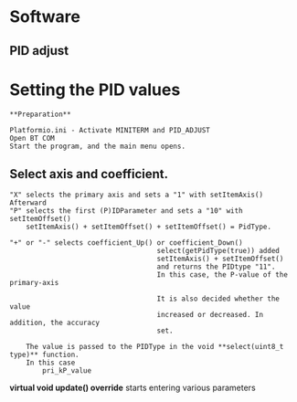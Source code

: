 # Software
## PID adjust

#   Setting the PID values
    **Preparation**

    Platformio.ini - Activate MINITERM and PID_ADJUST
    Open BT COM 
    Start the program, and the main menu opens.

##  Select axis and coefficient.
    "X" selects the primary axis and sets a "1" with setItemAxis()
    Afterward
    "P" selects the first (P)IDParameter and sets a "10" with setItemOffset()
        setItemAxis() + setItemOffset() + setItemOffset() = PidType.

    "+" or "-" selects coefficient_Up() or coefficient_Down()  
                                        select(getPidType(true)) added
                                        setItemAxis() + setItemOffset()
                                        and returns the PIDtype "11".
                                        In this case, the P-value of the primary-axis

                                        It is also decided whether the value
                                        increased or decreased. In addition, the accuracy
                                        set.
        
        The value is passed to the PIDType in the void **select(uint8_t type)** function.
        In this case 
            pri_kP_value

   **virtual void update() override**
    starts entering various parameters